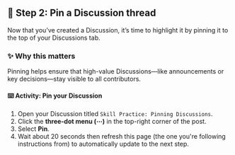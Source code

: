 <!--
  <<< Author notes: Step 2 >>>
  Start this step by acknowledging the previous step.
  Define terms and link to docs.github.com.
  Historic note: this step combines the commend, approve, and needs changes steps from the previous version.
-->

## 📌 Step 2: Pin a Discussion thread

Now that you’ve created a Discussion, it’s time to highlight it by pinning it to the top of your Discussions tab.

### ✨ Why this matters
Pinning helps ensure that high-value Discussions—like announcements or key decisions—stay visible to all contributors.

#### :keyboard: Activity: Pin your Discussion
1. Open your Discussion titled `Skill Practice: Pinning Discussions`.
2. Click the **three-dot menu (⋯)** in the top-right corner of the post.
3. Select **Pin**.
4. Wait about 20 seconds then refresh this page (the one you're following instructions from) to automatically update to the next step.

